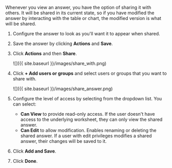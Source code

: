 Whenever you view an answer, you have the option of sharing it with others. It will be shared in its current state, so if you have modified the answer by interacting with the table or chart, the modified version is what will be shared.

1. Configure the answer to look as you'll want it to appear when shared.
2. Save the answer by clicking **Actions** and **Save**.
3. Click **Actions** and then **Share**.

     ![]({{ site.baseurl }}/images/share_with.png)

4. Click **+ Add users or groups** and select users or groups that you want to share with.

    ![]({{ site.baseurl }}/images/share_answer.png)

5. Configure the level of access by selecting from the dropdown list. You can select:
    -   **Can View** to provide read-only access. If the user doesn't have access to the underlying worksheet, they can only view the shared answer.
    -   **Can Edit** to allow modification. Enables renaming or deleting the shared answer. If a user with edit privileges modifies a shared answer, their changes will be saved to it.
6. Click **Add and Save**.
7. Click **Done**.
